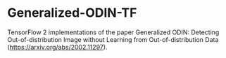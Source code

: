 # Generalized-ODIN-TF
TensorFlow 2 implementations of the paper Generalized ODIN: Detecting Out-of-distribution Image without Learning from Out-of-distribution Data (https://arxiv.org/abs/2002.11297).
